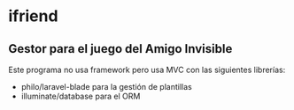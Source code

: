 # ifriend
## Gestor para el juego del Amigo Invisible

Este programa no usa framework pero usa MVC con las siguientes librerías:

- philo/laravel-blade para la gestión de plantillas
- illuminate/database para el ORM